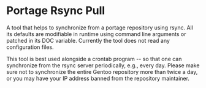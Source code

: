 # Portage Rsync Pull

A tool that helps to synchronize from a portage repository using
rsync. All its defaults are modifiable in runtime using command line
arguments or patched in its DOC variable. Currently the tool does not
read any configuration files.

This tool is best used alongside a crontab program -- so that one can
synchronize from the rsync server periodically, e.g., every
day. Please make sure not to synchronize the entire Gentoo repository
more than twice a day, or you may have your IP address banned from the
repository maintainer.
